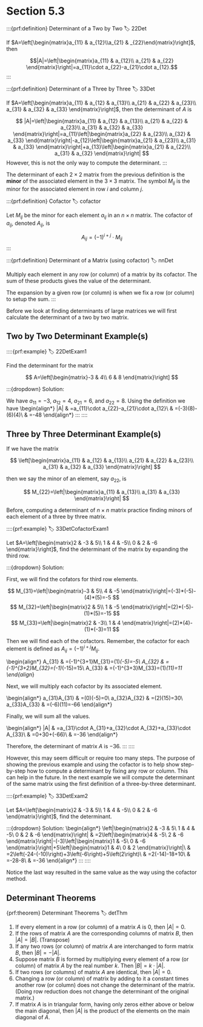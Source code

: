 # Section 5.3

:::{prf:definition} Determinant of a Two by Two
:label: 22Det

If $A=\left[\begin{matrix}a_{11} & a_{12}\\a_{21} & _{22}\end{matrix}\right]$, then

$$|A|=\left|\begin{matrix}a_{11} & a_{12}\\
a_{21} & a_{22}
\end{matrix}\right|=a_{11}\cdot a_{22}-a_{21}\cdot a_{12}.$$
:::

:::{prf:definition} Determinant of a Three by Three
:label: 33Det

If $A=\left[\begin{matrix}a_{11} & a_{12} & a_{13}\\
a_{21} & a_{22} & a_{23}\\
a_{31} & a_{32} & a_{33}
\end{matrix}\right]$, then the determinant of $A$ is

$$
|A|=\left|\begin{matrix}a_{11} & a_{12} & a_{13}\\
a_{21} & a_{22} & a_{23}\\
a_{31} & a_{32} & a_{33}
\end{matrix}\right|=a_{11}\left|\begin{matrix}a_{22} & a_{23}\\
a_{32} & a_{33}
\end{matrix}\right|-a_{12}\left|\begin{matrix}a_{21} & a_{23}\\
a_{31} & a_{33}
\end{matrix}\right|+a_{13}\left|\begin{matrix}a_{21} & a_{22}\\
a_{31} & a_{32}
\end{matrix}\right|
$$
However, this is not the only way to compute the determinant.
:::

The determinant of each $2\times 2$ matrix from the previous definition is the **minor** of the associated element in the $3\times 3$ matrix. The symbol $M_{ij}$ is the minor for the associated element in row $i$ and column $j$.

:::{prf:definition} Cofactor
:label: cofactor

Let $M_{ij}$ be the minor for each element $a_{ij}$ in an $n\times n$ matrix. The cofactor of $a_{ij}$, denoted $A_{ij}$, is 

$$
A_{ij}=(-1)^{i+j}\cdot M_{ij}
$$
:::

:::{prf:definition} Determinant of a Matrix (using cofactor)
:label: nnDet

Multiply each element in any row (or column) of a matrix by its cofactor. The sum of these products gives the value of the determinant.

The expansion by a given row (or column) is when we fix a row (or column) to setup the sum.
:::

Before we look at finding determinants of large matrices we will first calculate the determinant of a two by two matrix.

## Two by Two Determinant Example(s)

::::{prf:example}
:label: 22DetExam1

Find the determinant for the matrix

$$
A=\left[\begin{matrix}-3 & 4\\
6 & 8
\end{matrix}\right]
$$

:::{dropdown} Solution:

We have $a_{11}=-3$, $a_{12}=4$, $a_{21}=6$, and $a_{22}=8$. Using
the definition we have
\begin{align*}
|A| & =a_{11}\cdot a_{22}-a_{21}\cdot a_{12}\\
 & =(-3)(8)-(6)(4)\\
 & =-48
\end{align*}
:::
::::

## Three by Three Determinant Example(s)

If we have the matrix

$$
\left[\begin{matrix}a_{11} & a_{12} & a_{13}\\
a_{21} & a_{22} & a_{23}\\
a_{31} & a_{32} & a_{33}
\end{matrix}\right]
$$

then we say the minor of an element, say $a_{22}$, is

$$
M_{22}=\left|\begin{matrix}a_{11} & a_{13}\\
a_{31} & a_{33}
\end{matrix}\right|
$$

Before, computing a determinant of $n\times n$ matrix practice finding minors of each element of a three by three matrix.

::::{prf:example}
:label: 33DetCofactorExam1

Let $A=\left[\begin{matrix}2 & -3 & 5\\
1 & 4 & -5\\
0 & 2 & -6
\end{matrix}\right]$, find the determinant of the matrix by expanding the third row.

:::{dropdown} Solution:

First, we will find the cofators for third row elements. 

$$
M_{31}=\left|\begin{matrix}-3 & 5\\
4 & -5
\end{matrix}\right|=(-3)*(-5)-(4)*(5)=-5
$$
$$
M_{32}=\left|\begin{matrix}2 & 5\\
1 & -5
\end{matrix}\right|=(2)*(-5)-(1)*(5)=-15
$$
$$
M_{33}=\left|\begin{matrix}2 & -3\\
1 & 4
\end{matrix}\right|=(2)*(4)-(1)*(-3)=11
$$

Then we will find each of the cofactors. Remember, the cofactor for each element is defined as $A_{ij}=(-1)^{i+j}M_{ij}$.

\begin{align*}
A_{31} & =(-1)^{3+1}M_{31}=(1)*(-5)=-5\\
A_{32} & =(-1)^{3+2}M_{32}=(-1)*(-15)=15\\
A_{33} & =(-1)^{3+3}M_{33}=(1)*(11)=11
\end{align*}

Next, we will multiply each cofactor by its associated element.

\begin{align*}
a_{31}A_{31} & =(0)(-5)=0\\
a_{32}A_{32} & =(2)(15)=30\\
a_{33}A_{33} & =(-6)(11)=-66
\end{align*}

Finally, we will sum all the values.

\begin{align*}
|A| & =a_{31}\cdot A_{31}+a_{32}\cdot A_{32}+a_{33}\cdot A_{33}\\
 & =0+30+(-66)\\
 & =-36
\end{align*}

Therefore, the determinant of matrix $A$ is $-36$.
:::
::::

However, this may seem difficult or require too many steps. The purpose of showing the previous example and using the cofactor is to help show step-by-step how to compute a determinant by fixing any row or column. This can help in the future. In the next example we will compute the determinant of the same matrix using the first definition of a three-by-three determinant. 

::::{prf:example}
:label: 33DetExam2

Let $A=\left[\begin{matrix}2 & -3 & 5\\
1 & 4 & -5\\
0 & 2 & -6
\end{matrix}\right]$, find the determinant.

:::{dropdown} Solution:
\begin{align*}
\left|\begin{matrix}2 & -3 & 5\\
1 & 4 & -5\\
0 & 2 & -6
\end{matrix}\right| & =2\left|\begin{matrix}4 & -5\\
2 & -6
\end{matrix}\right|-(-3)\left|\begin{matrix}1 & -5\\
0 & -6
\end{matrix}\right|+5\left|\begin{matrix}1 & 4\\
0 & 2
\end{matrix}\right|\\
 & =2\left(-24-(-10)\right)+3\left(-6\right)+5\left(2\right)\\
 & =2(-14)-18+10\\
 & =-28-8\\
 & =-36
\end{align*}
:::
::::

Notice the last way resulted in the same value as the way using the cofactor method.

## Determinant Theorems

{prf:theorem} Determinant Theorems
:label: detThm

1. If every element in a row (or column) of a matrix $A$ is $0$, then $|A|=0$.
2. If the rows of matrix $A$ are the corresponding columns of matrix $B$, then $|A|=|B|$. (Transpose)
3. If any two rows (or column) of matrix $A$ are interchanged to form matrix $B$, then $|B|=-|A|$.
1. Suppose matrix $B$ is formed by multiplying every element of a row (or column) of matrix $A$ by the real number $k$. Then $|B|=k\cdot|A|$.
1. If two rows (or columns) of matrix $A$ are identical, then $|A|=0$.
1. Changing a row (or column) of matrix by adding to it a constant times another row (or column) does not change the determinant of the matrix. (Doing row reduction does not change the determinant of the original matrix.)
1. If matrix $A$ is in triangular form, having only zeros either above or below the main diagonal, then $|A|$ is the product of the elements on the main diagonal of $A$.